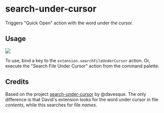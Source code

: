 # search-under-cursor

Triggers "Quick Open" action with the word under the cursor.

## Usage

![](search-file-under-cursor.mov.gif)

To use, bind a key to the `extension.searchFileUnderCursor` action. Or, execute
the "Search File Under Cursor" action from the command palette.

## Credits

Based on the project [search-under-cursor](https://github.com/davesque/search-under-cursor) by @davesque. The only difference is that David's extension looks for the word under cursor in file _contents_, while this searches for file _names_.
